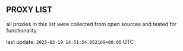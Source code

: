## PROXY LIST

all proxies in this list were collected from open sources and tested for functionality

last update: `2025-02-19 14:51:54.052169+00:00` UTC